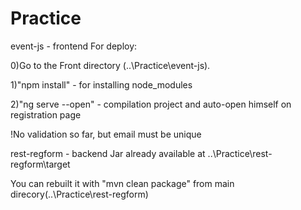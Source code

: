 # Practice
event-js - frontend
For deploy:

0)Go to the Front directory (..\Practice\event-js).

1)"npm install" - for installing node_modules

2)"ng serve --open" - compilation project and auto-open himself on registration page

!No validation so far, but email must be unique

rest-regform - backend
Jar already available at ..\Practice\rest-regform\target

You can rebuilt it with "mvn clean package" from main direcory(..\Practice\rest-regform)
